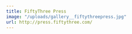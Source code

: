 ```yaml
---
title: FiftyThree Press
image: "/uploads/gallery__fiftythreepress.jpg"
url: http://press.fiftythree.com/
---
```

